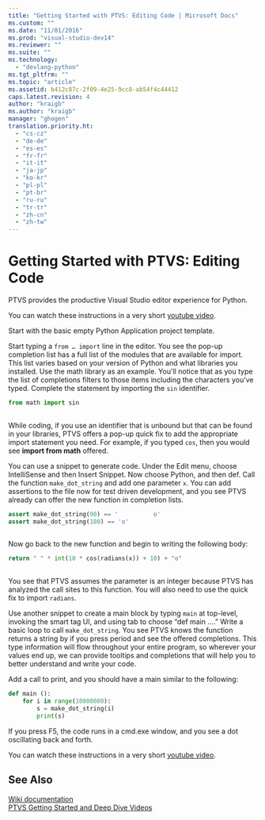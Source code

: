 ```yaml
---
title: "Getting Started with PTVS: Editing Code | Microsoft Docs"
ms.custom: ""
ms.date: "11/01/2016"
ms.prod: "visual-studio-dev14"
ms.reviewer: ""
ms.suite: ""
ms.technology: 
  - "devlang-python"
ms.tgt_pltfrm: ""
ms.topic: "article"
ms.assetid: b412c87c-2f09-4e25-9cc8-ab54f4c44412
caps.latest.revision: 4
author: "kraigb"
ms.author: "kraigb"
manager: "ghogen"
translation.priority.ht: 
  - "cs-cz"
  - "de-de"
  - "es-es"
  - "fr-fr"
  - "it-it"
  - "ja-jp"
  - "ko-kr"
  - "pl-pl"
  - "pt-br"
  - "ru-ru"
  - "tr-tr"
  - "zh-cn"
  - "zh-tw"
---
```

# Getting Started with PTVS: Editing Code
PTVS provides the productive Visual Studio editor experience for Python.  
  
 You can watch these instructions in a very short [youtube video](https://www.youtube.com/watch?v=uZGZNEyyeKs&index=3&list=PLReL099Y5nRdLgGAdrb_YeTdEnd23s6Ff).  
  
 Start with the basic empty Python Application project template.  
  
 Start typing a `from … import` line in the editor.  You see the pop-up completion list has a full list of the modules that are available for import.  This list varies based on your version of Python and what libraries you installed.  Use the math library as an example.  You'll notice that as you type the list of completions filters to those items including the characters you’ve typed.  Complete the statement by importing the `sin` identifier.  
  
```python  
from math import sin  
  
```  
  
 While coding, if you use an identifier that is unbound but that can be found in your libraries, PTVS offers a pop-up quick fix to add the appropriate import statement you need.  For example, if you typed `cos`, then you would see **import from math** offered.  
  
 You can use a snippet to generate code.  Under the Edit menu, choose IntelliSense and then Insert Snippet.  Now choose Python, and then def.  Call the function `make_dot_string` and add one parameter `x`.  You can add assertions to the file now for test driven development, and you see PTVS already can offer the new function in completion lists.  
  
```python  
assert make_dot_string(90) == '          o'  
assert make_dot_string(180) == 'o'  
  
```  
  
 Now go back to the new function and begin to writing the following body:  
  
```python  
return " " * int(10 * cos(radians(x)) + 10) + "o"  
  
```  
  
 You see that PTVS assumes the parameter is an integer because PTVS has analyzed the call sites to this function.   You will also need to use the quick fix to import `radians`.  
  
 Use another snippet to create a main block by typing `main` at top-level, invoking the smart tag UI, and using tab to choose “def main ….”  Write a basic loop to call `make_dot_string`.  You see PTVS knows the function returns a string by if you press period and see the offered completions.  This type information will flow throughout your entire program, so wherever your values end up, we can provide tooltips and completions that will help you to better understand and write your code.  
  
 Add a call to print, and you should have a main similar to the following:  
  
```python  
def main ():  
    for i in range(10000000):  
        s = make_dot_string(i)  
        print(s)  
```  
  
 If you press F5, the code runs in a cmd.exe window, and you see a dot oscillating back and forth.  
  
 You can watch these instructions in a very short [youtube video](https://www.youtube.com/watch?v=uZGZNEyyeKs&index=3&list=PLReL099Y5nRdLgGAdrb_YeTdEnd23s6Ff).  
  
## See Also  
 [Wiki documentation](https://github.com/Microsoft/PTVS/wiki/Editor-Features)   
 [PTVS Getting Started and Deep Dive Videos](https://www.youtube.com/playlist?list=PLReL099Y5nRdLgGAdrb_YeTdEnd23s6Ff)